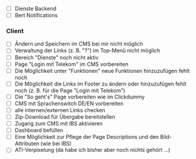 - [ ] Dienste Backend
- [ ] Bert Notifications

### Client
- [ ] Ändern und Speichern im CMS bei mir nicht möglich
- [ ] Verwaltung der Links (z. B. "?") im Top-Menü nicht möglich
- [ ] Bereich "Dienste" noch nicht aktiv
- [ ] Page "Login mit Telekom" im CMS vorbereiten
- [ ] Die Möglichkeit unter "Funktionen" neue Funktionen hinzuzufügen fehlt noch
- [ ] Die Möglichkeit die Links im Footer zu ändern oder hinzuzufügen fehlt noch (z. B. für die Page "Login mit Telekom")
- [ ] Die "So geht's" Page vorbereiten wie im Clickdummy
- [ ] CMS mit Sprachenswitch DE/EN vorbereiten
- [ ] alle internen/externen Links checken
- [ ] Zip-Download für Übergabe bereitstellen
- [ ] Zugang zum CMS mit IBS aktivieren
- [ ] Dashboard befüllen
- [ ] Eine Möglichkeit zur Pflege der Page Descriptions und den Bild-Attributen  (wie bei IBS) 
- [ ] ATI-Verpixelung (da habe ich bisher aber noch nichts gehört ...)
